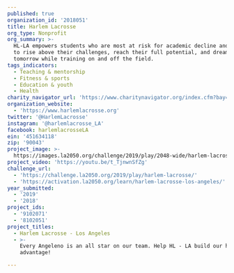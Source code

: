 ```yaml
---
published: true
organization_id: '2018051'
title: Harlem Lacrosse
org_type: Nonprofit
org_summary: >-
  HL-LA empowers students who are most at risk for academic decline and dropout
  to rise above their challenges, reach their full potential, and dream about
  tomorrow while training on and off the field.
tags_indicators:
  - Teaching & mentorship
  - Fitness & sports
  - Education & youth
  - Health
charity_navigator_url: 'https://www.charitynavigator.org/index.cfm?bay=search.profile&ein=451634118'
organization_website:
  - 'https://www.harlemlacrosse.org'
twitter: '@HarlemLacrosse'
instagram: '@harlemlacrosse_LA'
facebook: harlemlacrosseLA
ein: '451634118'
zip: '90043'
project_image: >-
  https://images.la2050.org/challenge/2019/play/2048-wide/harlem-lacrosse.jpg
project_video: 'https://youtu.be/t_TjnwnSfZg'
challenge_url:
  - 'https://challenge.la2050.org/2019/play/harlem-lacrosse/'
  - 'https://activation.la2050.org/learn/harlem-lacrosse-los-angeles/'
year_submitted:
  - '2019'
  - '2018'
project_ids:
  - '9102071'
  - '8102051'
project_titles:
  - Harlem Lacrosse - Los Angeles
  - >-
    Every Angeleno is an all star on our team. Help HL - LA build our home field
    advantage!

---
```

